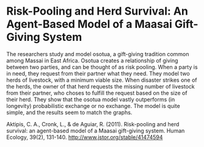 # Risk-Pooling and Herd Survival: An Agent-Based Model of a Maasai Gift-Giving System

The researchers study and model osotua, a gift-giving tradition common among Massai in East Africa. Osotua creates a relationship of giving between two parties, and can be thought of as risk pooling. When a party is in need, they request from their partner what they need. They model two herds of livestock, with a minimum viable size. When disaster strikes one of the herds, the owner of that herd requests the missing number of livestock from their partner, who choses to fulfill the request based on the size of their herd. They show that the osotua model vastly outperforms (in longevity) probabilistic exchange or no exchange. The model is quite simple, and the results seem to match the graphs.


Aktipis, C. A., Cronk, L., & de Aguiar, R. (2011). Risk-pooling and herd survival: an agent-based model of a Maasai gift-giving system. Human Ecology, 39(2), 131-140.
http://www.jstor.org/stable/41474594
